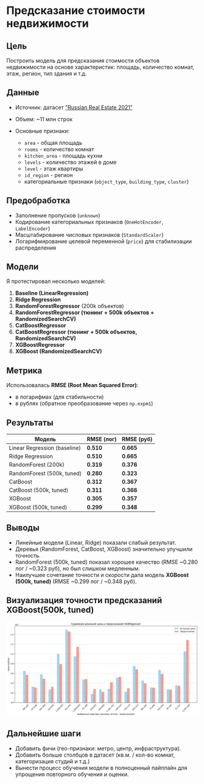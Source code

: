 # Предсказание стоимости недвижимости

## Цель

Построить модель для предсказания стоимости объектов недвижимости на основе характеристик: площадь, количество комнат, этаж, регион, тип здания и т.д.

## Данные

* Источник: датасет ["Russian Real Estate 2021"](https://www.kaggle.com/datasets/mrdaniilak/russia-real-estate-2021)
* Объем: \~11 млн строк
* Основные признаки:

  * `area` - общая площадь
  * `rooms` - количество комнат
  * `kitchen_area` - площадь кухни
  * `levels` - количество этажей в доме
  * `level` - этаж квартиры
  * `id_region` - регион
  * категориальные признаки (`object_type`, `building_type`, `cluster`)

## Предобработка

* Заполнение пропусков (`unknown`)
* Кодирование категориальных признаков (`OneHotEncoder`, `LabelEncoder`)
* Масштабирование числовых признаков (`StandardScaler`)
* Логарифмирование целевой переменной (`price`) для стабилизации распределения

## Модели

Я протестировал несколько моделей:

1. **Baseline (LinearRegression)**
2. **Ridge Regression**
3. **RandomForestRegressor** (200k объектов)
4. **RandomForestRegressor (тюнинг + 500k объектов + RandomizedSearchCV)**
5. **CatBoostRegressor**
6. **CatBoostRegressor (тюнинг + 500k объектов, RandomizedSearchCV)**
7. **XGBoostRegressor**
8. **XGBoost (RandomizedSearchCV)**

## Метрика

Использовалась **RMSE (Root Mean Squared Error)**:

* в логарифмах (для стабильности)
* в рублях (обратное преобразование через `np.expm1`)

## Результаты

| Модель                       | RMSE (лог) | RMSE (руб) |
| -----------------------------| ---------- | ---------- |
| Linear Regression (baseline) | **0.510**  | **0.665**  |
| Ridge Regression             | **0.510**  | **0.665**  |
| RandomForest (200k)          | **0.319**  | **0.376**  |
| RandomForest (500k, tuned)   | **0.280**  | **0.323**  |
| CatBoost                     | **0.312**  | **0.367**  |
| СatBoost (500k, tuned)       | **0.311**  | **0.366**  |
| XGBoost                      | **0.305**  | **0.357**  |
| XGBoost (500k, tuned)        | **0.299**  | **0.348**  |

## Выводы

* Линейные модели (Linear, Ridge) показали слабый результат.
* Деревья (RandomForest, CatBoost, XGBoost) значительно улучшили точность.
* RandomForest (500k, tuned) показал хорошее качество (RMSE \~0.280 лог / \~0.323 руб), но был слишком медленным.
* Наилучшее сочетание точности и скорости дала модель **XGBoost (500k, tuned)** (RMSE \~0.299 лог / \~0.348 руб).

## Визуализация точности предсказаний XGBoost(500k, tuned) 

![XGBoost](gallery/XGBoost.jpg)


## Дальнейшие шаги

* Добавить фичи (гео-признаки: метро, центр, инфраструктура).
* Добавить больше столбцов в датасет (кв.м. / кол-во комнат, категоризация студий и т.д.)
* Вынести процесс обучения модели в полноценный пайплайн для упрощения повторного обучения и оценки.
